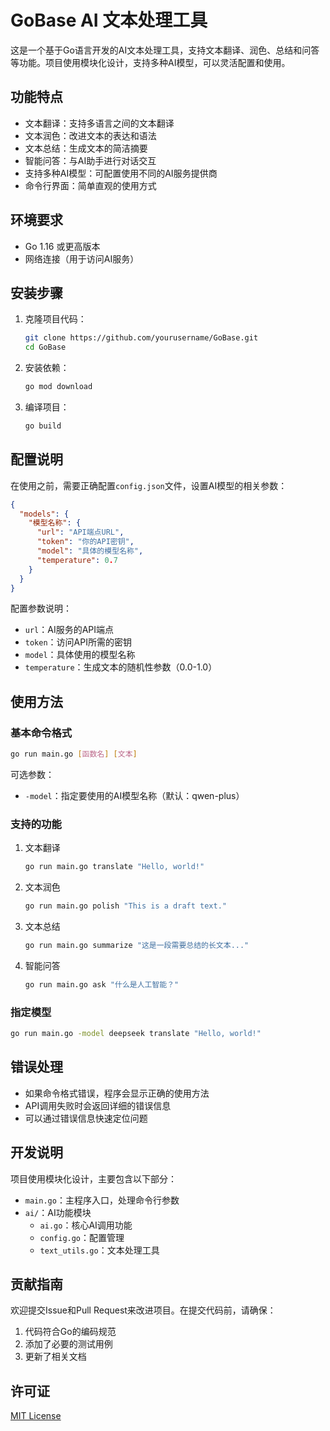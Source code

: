 # GoBase AI 文本处理工具

这是一个基于Go语言开发的AI文本处理工具，支持文本翻译、润色、总结和问答等功能。项目使用模块化设计，支持多种AI模型，可以灵活配置和使用。

## 功能特点

- 文本翻译：支持多语言之间的文本翻译
- 文本润色：改进文本的表达和语法
- 文本总结：生成文本的简洁摘要
- 智能问答：与AI助手进行对话交互
- 支持多种AI模型：可配置使用不同的AI服务提供商
- 命令行界面：简单直观的使用方式

## 环境要求

- Go 1.16 或更高版本
- 网络连接（用于访问AI服务）

## 安装步骤

1. 克隆项目代码：
   ```bash
   git clone https://github.com/yourusername/GoBase.git
   cd GoBase
   ```

2. 安装依赖：
   ```bash
   go mod download
   ```

3. 编译项目：
   ```bash
   go build
   ```

## 配置说明

在使用之前，需要正确配置`config.json`文件，设置AI模型的相关参数：

```json
{
  "models": {
    "模型名称": {
      "url": "API端点URL",
      "token": "你的API密钥",
      "model": "具体的模型名称",
      "temperature": 0.7
    }
  }
}
```

配置参数说明：
- `url`：AI服务的API端点
- `token`：访问API所需的密钥
- `model`：具体使用的模型名称
- `temperature`：生成文本的随机性参数（0.0-1.0）

## 使用方法

### 基本命令格式

```bash
go run main.go [函数名] [文本]
```

可选参数：
- `-model`：指定要使用的AI模型名称（默认：qwen-plus）

### 支持的功能

1. 文本翻译
   ```bash
   go run main.go translate "Hello, world!"
   ```

2. 文本润色
   ```bash
   go run main.go polish "This is a draft text."
   ```

3. 文本总结
   ```bash
   go run main.go summarize "这是一段需要总结的长文本..."
   ```

4. 智能问答
   ```bash
   go run main.go ask "什么是人工智能？"
   ```

### 指定模型

```bash
go run main.go -model deepseek translate "Hello, world!"
```

## 错误处理

- 如果命令格式错误，程序会显示正确的使用方法
- API调用失败时会返回详细的错误信息
- 可以通过错误信息快速定位问题

## 开发说明

项目使用模块化设计，主要包含以下部分：

- `main.go`：主程序入口，处理命令行参数
- `ai/`：AI功能模块
  - `ai.go`：核心AI调用功能
  - `config.go`：配置管理
  - `text_utils.go`：文本处理工具

## 贡献指南

欢迎提交Issue和Pull Request来改进项目。在提交代码前，请确保：

1. 代码符合Go的编码规范
2. 添加了必要的测试用例
3. 更新了相关文档

## 许可证

[MIT License](LICENSE)